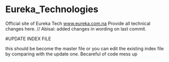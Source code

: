 # Eureka_Technologies
Official site of Eureka Tech www.eureka.com.na
Provide all technical changes here.
// Abisai: added changes in wording on last commit.

#UPDATE INDEX FILE

this should be become the master file or you can edit the existing index file by comparing with the update one.
Becareful of code mess up
